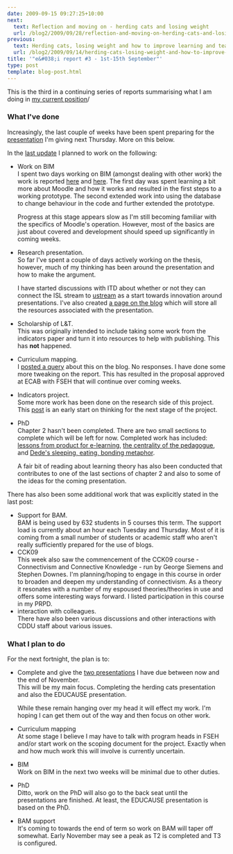 ```yaml
---
date: 2009-09-15 09:27:25+10:00
next:
  text: Reflection and moving on - herding cats and losing weight
  url: /blog2/2009/09/28/reflection-and-moving-on-herding-cats-and-losing-weight/
previous:
  text: Herding cats, losing weight and how to improve learning and teaching
  url: /blog2/2009/09/14/herding-cats-losing-weight-and-how-to-improve-learning-and-teaching-2/
title: '"e&#038;i report #3 - 1st-15th September"'
type: post
template: blog-post.html
---
```

This is the third in a continuing series of reports summarising what I am doing in [my current position](/blog2/2009/08/20/elearning-and-innovation-specialist-report-1-4-20-august)/

### What I've done

Increasingly, the last couple of weeks have been spent preparing for the [presentation](/blog2/2009/09/14/herding-cats-losing-weight-and-how-to-improve-learning-and-teaching-2/) I'm giving next Thursday. More on this below.

In the [last update](/blog2/2009/09/01/ei-report-2-20-25th-august/) I planned to work on the following:

- Work on BIM  
    I spent two days working on BIM (amongst dealing with other work) the work is reported [here](/blog2/2009/09/03/bim-6-learning-weblib-php/) and [here](/blog2/2009/09/08/bim7-getting-the-prototype-up/). The first day was spent learning a bit more about Moodle and how it works and resulted in the first steps to a working prototype. The second extended work into using the database to change behaviour in the code and further extended the prototype.
    
    Progress at this stage appears slow as I'm still becoming familiar with the specifics of Moodle's operation. However, most of the basics are just about covered and development should speed up significantly in coming weeks.
    
- Research presentation.  
    So far I've spent a couple of days actively working on the thesis, however, much of my thinking has been around the presentation and how to make the argument.
    
    I have started discussions with ITD about whether or not they can connect the ISL stream to [ustream](http://www.ustream.tv/) as a start towards innovation around presentations. I've also created [a page on the blog](/blog2/2009/09/14/herding-cats-losing-weight-and-how-to-improve-learning-and-teaching-2/) which will store all the resources associated with the presentation.
    
- Scholarship of L&T.  
    This was originally intended to include taking some work from the indicators paper and turn it into resources to help with publishing. This has **not** happened.
- Curriculum mapping.  
    I [posted a query](/blog2/2009/09/01/curriculum-mapping-process-technology-and-higher-education/) about this on the blog. No responses. I have done some more tweaking on the report. This has resulted in the proposal approved at ECAB with FSEH that will continue over coming weeks.
- Indicators project.  
    Some more work has been done on the research side of this project. This [post](/blog2/2009/09/09/how-do-you-develop-a-cross-lms-usage-comparison/) is an early start on thinking for the next stage of the project.
- PhD  
    Chapter 2 hasn't been completed. There are two small sections to complete which will be left for now. Completed work has included: [lessons from product for e-learning](/blog2/2009/09/02/lessons-from-product-for-e-learning/), [the centrality of the pedagogue](/blog2/2009/09/07/pedagogy-the-centrality-of-the-pedagogue-and-what-they-believe/), and [Dede's sleeping, eating, bonding metaphor](/blog2/2009/09/12/dedes-sleeping-eating-and-bonding-metaphor-and-the-diversity-of-learning-and-its-impacts-for-e-learning/).
    
    A fair bit of reading about learning theory has also been conducted that contributes to one of the last sections of chapter 2 and also to some of the ideas for the coming presentation.
    

There has also been some additional work that was explicitly stated in the last post:

- Support for BAM.  
    BAM is being used by 632 students in 5 courses this term. The support load is currently about an hour each Tuesday and Thursday. Most of it is coming from a small number of students or academic staff who aren't really sufficiently prepared for the use of blogs.
- CCK09  
    This week also saw the commencement of the CCK09 course - Connectivism and Connective Knowledge - run by George Siemens and Stephen Downes. I'm planning/hoping to engage in this course in order to broaden and deepen my understanding of connectivism. As a theory it resonates with a number of my espoused theories/theories in use and offers some interesting ways forward. I listed participation in this course in my PRPD.
- interaction with colleagues.  
    There have also been various discussions and other interactions with CDDU staff about various issues.

### What I plan to do

For the next fortnight, the plan is to:

- Complete and give the [two presentations](/blog2/elearning-and-innovation/#presentations) I have due between now and the end of November.  
    This will be my main focus. Completing the herding cats presentation and also the EDUCAUSE presentation.
    
    While these remain hanging over my head it will effect my work. I'm hoping I can get them out of the way and then focus on other work.
    
- Curriculum mapping  
    At some stage I believe I may have to talk with program heads in FSEH and/or start work on the scoping document for the project. Exactly when and how much work this will involve is currently uncertain.
- BIM  
    Work on BIM in the next two weeks will be minimal due to other duties.
- PhD  
    Ditto, work on the PhD will also go to the back seat until the presentations are finished. At least, the EDUCAUSE presentation is based on the PhD.
- BAM support  
    It's coming to towards the end of term so work on BAM will taper off somewhat. Early November may see a peak as T2 is completed and T3 is configured.